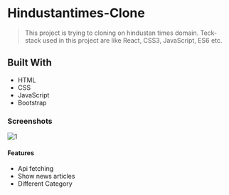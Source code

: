 # Hindustantimes-Clone

> This project is trying to cloning on hindustan times domain. Teck-stack used in this project are like React, CSS3, JavaScript, ES6 etc.

## Built With

- HTML
- CSS
- JavaScript
- Bootstrap

### Screenshots

<img src="https://ibb.co/Q91pt6k" alt="1"/>


#### Features

- Api fetching
- Show news articles
- Different Category


